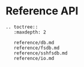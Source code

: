 # Reference API

```{eval-rst}
.. toctree::
   :maxdepth: 2

   reference/db.md
   reference/fsdb.md
   reference/sshfsdb.md
   reference/io.md
```
